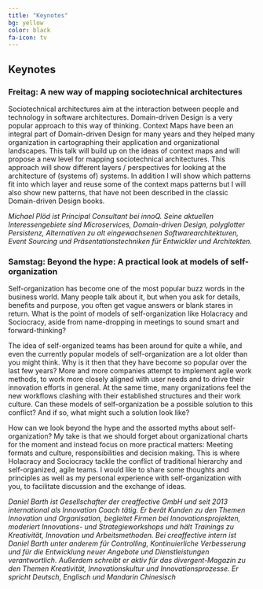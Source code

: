 ```yaml
---
title: "Keynotes"
bg: yellow
color: black
fa-icon: tv
---
```


## Keynotes

### Freitag: A new way of mapping sociotechnical architectures

Sociotechnical architectures aim at the interaction between people and technology in 
software architectures. Domain-driven Design is a very popular approach to this way of thinking. 
Context Maps have been an integral part of Domain-driven Design for many years and they 
helped many organization in cartographing their application and organizational landscapes. 
This talk will build up on the ideas of context maps and will propose a new level for 
mapping sociotechnical architectures. This approach will show different layers / perspectives 
for looking at the architecture of (systems of) systems. In addition I will show which patterns 
fit into which layer and reuse some of the context maps patterns but I will also show new patterns, 
that have not been described in the classic Domain-driven Design books.

_Michael Plöd ist Principal Consultant bei innoQ. Seine aktuellen Interessengebiete sind 
Microservices, Domain-driven Design, polyglotter Persistenz, Alternativen zu alt 
eingewachsenen Softwarearchitekturen, Event Sourcing und Präsentationstechniken für 
Entwickler und Architekten._

### Samstag: Beyond the hype: A practical look at models of self-organization

Self-organization has become one of the most popular buzz words in the business world. 
Many people talk about it, but when you ask for details, benefits and purpose, 
you often get vague answers or blank stares in return. What is the point of models of 
self-organization like Holacracy and Sociocracy, aside from name-dropping in meetings 
to sound smart and forward-thinking? 

The idea of self-organized teams has been around for quite a while, and even the currently 
popular models of self-organization are a lot older than you might think. Why is it then 
that they have become so popular over the last few years? More and more companies attempt 
to implement agile work methods, to work more closely aligned with user needs and to drive 
their innovation efforts in general. At the same time, many organizations feel the 
new workflows clashing with their established structures and their work culture. 
Can these models of self-organization be a possible solution to this conflict? 
And if so, what might such a solution look like?

How can we look beyond the hype and the assorted myths about self-organization? 
My take is that we should forget about organizational charts for the moment and instead 
focus on more practical matters: Meeting formats and culture, responsibilities 
and decision making. This is where Holacracy and Sociocracy tackle the conflict of 
traditional hierarchy and self-organized, agile teams. I would like to share some 
thoughts and principles as well as my personal experience with self-organization 
with you, to facilitate discussion and the exchange of ideas.

_Daniel Barth ist Gesellschafter der creaffective GmbH und seit 2013 international als Innovation Coach tätig. Er berät Kunden zu den Themen Innovation und Organisation, begleitet Firmen bei Innovationsprojekten, moderiert Innovations- und Strategieworkshops und hält Trainings zu Kreativität, Innovation und Arbeitsmethoden.
Bei creaffective intern ist Daniel Barth unter anderem für Controlling, Kontinuierliche Verbesserung und für die
Entwicklung neuer Angebote und Dienstleistungen verantwortlich. Außerdem schreibt er aktiv für das divergent-Magazin zu den Themen Kreativität, Innovationskultur und Innovationsprozesse.
Er spricht Deutsch, Englisch und Mandarin Chinesisch_

